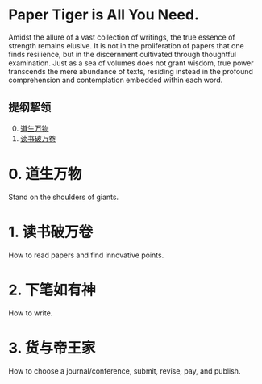# Paper Tiger is All You Need.
Amidst the allure of a vast collection of writings, the true essence of strength remains elusive. 
It is not in the proliferation of papers that one finds resilience, but in the discernment cultivated through thoughtful examination. 
Just as a sea of volumes does not grant wisdom, true power transcends the mere abundance of texts, residing instead in the profound comprehension and contemplation embedded within each word.

## 提纲挈领  
0. [道生万物](#0-道生万物)
1. [读书破万卷](#1-读书破万卷)



# 0. 道生万物
Stand on the shoulders of giants.


# 1. 读书破万卷
How to read papers and find innovative points.


# 2. 下笔如有神
How to write.


# 3. 货与帝王家
How to choose a journal/conference, submit, revise, pay, and publish.


